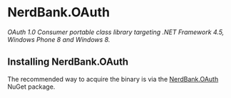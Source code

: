 NerdBank.OAuth
==========

*OAuth 1.0 Consumer portable class library targeting .NET Framework 4.5,
Windows Phone 8 and Windows 8.*

Installing NerdBank.OAuth
---------------------

The recommended way to acquire the binary is via the
[NerdBank.OAuth][1] NuGet package.

[1]: http://nuget.org/packages/NerdBank.OAuth   "NerdBank.OAuth NuGet package"
